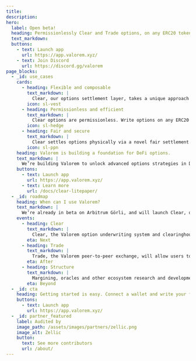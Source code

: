 ```yaml
---
title:
description:
hero:
  label: Open beta!
  heading: Permissionlessly Clear and Trade options, on any ERC20 token.
  text_markdown:
  buttons:
    - text: Launch app
      url: https://app.valorem.xyz/
    - text: Join Discord
      url: https://discord.gg/valorem
page_blocks:
  - _id: use_cases
    cards:
      - heading: Flexible and composable
        text_markdown: |
          Clear, our options settlement layer, takes a unique approach to time specificity, strike price, and premium, enabling American and European options with no pricing assumptions. 
        icon: sl-vest
      - heading: Permissionless and efficient
        text_markdown: |
          Clear options are permissionless. Write options on any ERC20 token, and transact with anyone. Our options use the ERC-1155 standard, lowering the viscosity of risk settlement.
        icon: sl-hedge
      - heading: Fair and secure
        text_markdown: |
          Clear settles options physically via a novel fair settlement algorithm. This minimizes counterparty risk, so you can securely hedge your risk. 
        icon: sl-ppn
    heading: Valorem is building a foundation for DeFi options.
    text_markdown: |
      We’re building Valorem to unlock advanced options strategies in DeFi, and enable more mature financial markets for digital assets.
    buttons:
      - text: Launch app
        url: https://app.valorem.xyz/
      - text: Learn more
        url: /docs/clear-litepaper/
  - _id: roadmap
    heading: When can I use Valorem?
    text_markdown: |
      We’re already in beta on Arbitrum Görli, and will launch Clear, our options settlement layer, on Arbitrum mainnet soon. Here's what's coming next. 
    events:
      - heading: Clear
        text_markdown: |
          Clear, the Valorem option underwriting system and clearinghouse will allow users to write, hold and transfer custom options positions on any ERC20 token.
        eta: Next
      - heading: Trade
        text_markdown: |
          Trade, the Valorem peer-to-peer exchange, will allow users to trade Clear options with anyone, over the counter, or via RFQ liquidity. 
        eta: After
      - heading: Structure
        text_markdown: |
          Margining, oracles and other ecosystem research and development will allow users to pursue advanced options strategies and structure novel products. 
        eta: Beyond
  - _id: cta
    heading: Getting started is easy. Connect a wallet and write your first custom option on Arbitrum Görli in seconds.
    buttons:
      - text: Launch app
        url: https://app.valorem.xyz/
  - _id: partner_featured
    label: Audited by
    image_path: /assets/images/partners/zellic.png
    image_alt: Zellic
    button:
      text: See more contributors
      url: /about/
---
```

